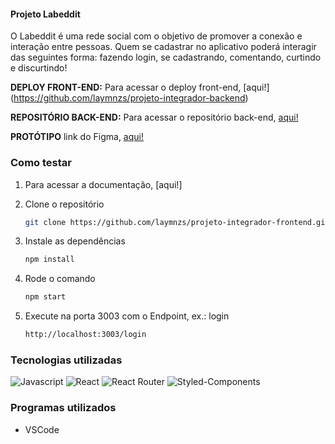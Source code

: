 #### Projeto Labeddit

O Labeddit é uma rede social com o objetivo de promover a conexão e interação entre pessoas. Quem se cadastrar no aplicativo poderá interagir das seguintes forma: fazendo login, se cadastrando, comentando, curtindo e discurtindo!

**DEPLOY FRONT-END:** 
Para acessar o deploy front-end, [aqui!] (https://github.com/laymnzs/projeto-integrador-backend)



**REPOSITÓRIO BACK-END:** 
Para acessar o repositório back-end, [aqui!](https://github.com/laymnzs/projeto-integrador-backend)



**PROTÓTIPO** 
link do Figma, [aqui!](https://www.figma.com/file/Byakv89sjTqI6NG2NRAAKJ/Projeto-Integrador-Labeddit?node-id=0%3A1&t=haX9j5M0lHbjWnAr-0)


### Como testar

1. Para acessar a documentação, [aqui!]

2. Clone o repositório
   ```sh
   git clone https://github.com/laymnzs/projeto-integrador-frontend.git
   ```
3. Instale as dependências
   ```sh
   npm install
   ```
4. Rode o comando
   ```sh
   npm start
   ```
5. Execute na porta 3003 com o Endpoint, ex.: login
   ```sh
   http://localhost:3003/login
   ```


### Tecnologias utilizadas

![Javascript](https://img.shields.io/badge/JavaScript-323330?style=for-the-badge&logo=javascript&logoColor=F7DF1E)
![React](https://img.shields.io/badge/React-20232A?style=for-the-badge&logo=react&logoColor=61DAFB)
![React Router](https://img.shields.io/badge/React_Router-CA4245?style=for-the-badge&logo=react-router&logoColor=white)
![Styled-Components](https://img.shields.io/badge/styled--components-DB7093?style=for-the-badge&logo=styled-components&logoColor=white)


### Programas utilizados
- VSCode

